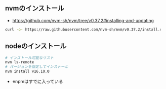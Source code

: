 ## nvmのインストール

- https://github.com/nvm-sh/nvm/tree/v0.37.2#installing-and-updating

```sh
curl -o- https://raw.githubusercontent.com/nvm-sh/nvm/v0.37.2/install.sh | bash
```

## nodeのインストール

```sh
# インストール可能なリスト
nvm ls-remote
# バージョンを指定してインストール
nvm install v16.10.0
```

- ※npmはすでに入っている
